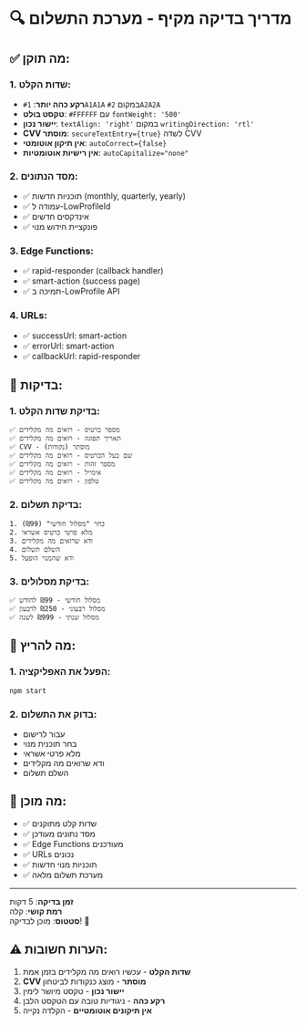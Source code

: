 # 🔍 מדריך בדיקה מקיף - מערכת התשלום

## ✅ מה תוקן:

### 1. **שדות הקלט:**
- **רקע כהה יותר**: `#1A1A1A` במקום `#2A2A2A`
- **טקסט בולט**: `#FFFFFF` עם `fontWeight: '500'`
- **יישור נכון**: `textAlign: 'right'` במקום `writingDirection: 'rtl'`
- **CVV מוסתר**: `secureTextEntry={true}` לשדה CVV
- **אין תיקון אוטומטי**: `autoCorrect={false}`
- **אין רישיות אוטומטיות**: `autoCapitalize="none"`

### 2. **מסד הנתונים:**
- ✅ תוכניות חדשות (monthly, quarterly, yearly)
- ✅ עמודה ל-LowProfileId
- ✅ אינדקסים חדשים
- ✅ פונקציית חידוש מנוי

### 3. **Edge Functions:**
- ✅ rapid-responder (callback handler)
- ✅ smart-action (success page)
- ✅ תמיכה ב-LowProfile API

### 4. **URLs:**
- ✅ successUrl: smart-action
- ✅ errorUrl: smart-action  
- ✅ callbackUrl: rapid-responder

## 🧪 בדיקות:

### 1. **בדיקת שדות הקלט:**
```
✅ מספר כרטיס - רואים מה מקלידים
✅ תאריך תפוגה - רואים מה מקלידים
✅ CVV - מוסתר (נקודות)
✅ שם בעל הכרטיס - רואים מה מקלידים
✅ מספר זהות - רואים מה מקלידים
✅ אימייל - רואים מה מקלידים
✅ טלפון - רואים מה מקלידים
```

### 2. **בדיקת תשלום:**
```
1. בחר "מסלול חודשי" (₪99)
2. מלא פרטי כרטיס אשראי
3. ודא שרואים מה מקלידים
4. השלם תשלום
5. ודא שהמנוי הופעל
```

### 3. **בדיקת מסלולים:**
```
✅ מסלול חודשי - ₪99 לחודש
✅ מסלול רבעוני - ₪250 לרבעון
✅ מסלול שנתי - ₪999 לשנה
```

## 🚀 מה להריץ:

### 1. **הפעל את האפליקציה:**
```bash
npm start
```

### 2. **בדוק את התשלום:**
- עבור לרישום
- בחר תוכנית מנוי
- מלא פרטי אשראי
- ודא שרואים מה מקלידים
- השלם תשלום

## 🎯 מה מוכן:

- ✅ שדות קלט מתוקנים
- ✅ מסד נתונים מעודכן
- ✅ Edge Functions מעודכנים
- ✅ URLs נכונים
- ✅ תוכניות מנוי חדשות
- ✅ מערכת תשלום מלאה

---

**זמן בדיקה**: 5 דקות  
**רמת קושי**: קלה  
**סטטוס**: מוכן לבדיקה! 🚀

## ⚠️ הערות חשובות:

1. **שדות הקלט** - עכשיו רואים מה מקלידים בזמן אמת
2. **CVV מוסתר** - מוצג כנקודות לביטחון
3. **יישור נכון** - טקסט מיושר לימין
4. **רקע כהה** - ניגודיות טובה עם הטקסט הלבן
5. **אין תיקונים אוטומטיים** - הקלדה נקייה
